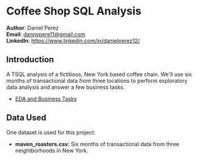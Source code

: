 # Coffee Shop SQL Analysis

__Author__: Daniel Perez <br />
__Email__: dannypere11@gmail.com <br />
__LinkedIn__: https://www.linkedin.com/in/danielperez12/ <br />

## Introduction
A TSQL analysis of a fictitious, New York based coffee chain. We'll use six months of transactional data from three locations to perform exploratory data analysis and answer a few business tasks.

* [EDA and Business Tasks](https://github.com/danny814/sql_coffee_shop_analysis/blob/main/eda_and_business_tasks.md)

## Data Used
One dataset is used for this project:
* __maven_roasters.csv__: Six months of transactional data from three neightborhoods in New York.
